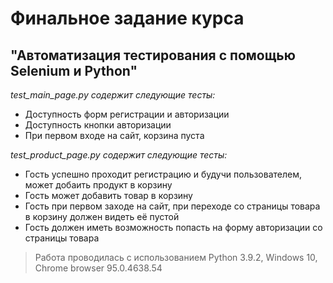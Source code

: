 # Финальное задание курса 
## "Автоматизация тестирования с помощью Selenium и Python"

*test_main_page.py содержит следующие тесты:*
* Доступность форм регистрации и авторизации
* Доступность кнопки авторизации
* При первом входе на сайт, корзина пуста 

*test_product_page.py содержит следующие тесты:*
* Гость успешно проходит регистрацию и будучи пользователем, может добаить продукт в корзину
* Гость может добавить товар в корзину
* Гость при первом заходе на сайт, при переходе со страницы товара в корзину должен видеть её пустой
* Гость должен иметь возможность попасть на форму авторизации со страницы товара

> Работа проводилась с использованием Python 3.9.2, Windows 10, Chrome browser 95.0.4638.54
